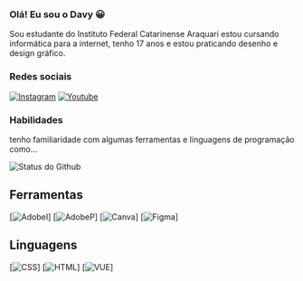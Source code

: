 ### Olá! Eu sou o Davy 😀

Sou estudante do Instituto Federal Catarinense Araquari estou cursando informática para a internet, tenho 17 anos e estou praticando desenho e design gráfico.

### Redes sociais
[![Instagram](https://img.shields.io/badge/Instagram-E4405F?style=for-the-badge&logo=instagram&logoColor=white)](https://www.instagram.com/davymseboldt/)
[![Youtube](https://img.shields.io/badge/YouTube-FF0000?style=for-the-badge&logo=youtube&logoColor=white)](https://www.youtube.com/channel/UCg8yonr69B3qmzQc-b1Roiw)

### Habilidades

tenho familiaridade com algumas ferramentas e linguagens de programação como...

![Status do Github](https://github-readme-stats.vercel.app/api?username=Rascro&show_icons=true&theme=radical)

## Ferramentas

[![AdobeI](https://img.shields.io/badge/Adobe%20Illustrator-FF9A00?style=for-the-badge&logo=adobe%20illustrator&logoColor=white)]
[![AdobeP](https://img.shields.io/badge/Adobe%20Photoshop-31A8FF?style=for-the-badge&logo=Adobe%20Photoshop&logoColor=black)]
[![Canva](https://img.shields.io/badge/Canva-%2300C4CC.svg?&style=for-the-badge&logo=Canva&logoColor=white)]
[![Figma](https://img.shields.io/badge/Figma-F24E1E?style=for-the-badge&logo=figma&logoColor=white)]

## Linguagens

[![CSS](https://img.shields.io/badge/CSS-239120?&style=for-the-badge&logo=css3&logoColor=white)]
[![HTML](https://img.shields.io/badge/HTML-239120?style=for-the-badge&logo=html5&logoColor=white)]
[![VUE](https://img.shields.io/badge/Vue.js-35495E?style=for-the-badge&logo=vue.js&logoColor=4FC08D)]
